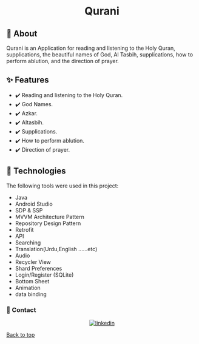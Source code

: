 <h1 align="center">Qurani</h1>
<p align="center">

## :dart: About ##

Qurani is an Application for reading and listening to the Holy Quran, supplications, the beautiful names of God, Al Tasbih, supplications, how to perform ablution, and the direction of prayer.

## :sparkles: Features ##

- :heavy_check_mark: Reading and listening to the Holy Quran.
- :heavy_check_mark: God Names.
- :heavy_check_mark: Azkar.
- :heavy_check_mark: Altasbih.
- :heavy_check_mark: Supplications.
- :heavy_check_mark: How to perform ablution.
- :heavy_check_mark: Direction of prayer.


## :rocket: Technologies ##

The following tools were used in this project:

- Java
- Android Studio
- SDP & SSP
- MVVM Architecture Pattern
- Repository Design Pattern
- Retrofit
- API
- Searching
- Translation(Urdu,English ......etc)
- Audio
- Recycler View
- Shard Preferences
- Login/Register (SQLite)
- Bottom Sheet
- Animation
- data binding




### :email: Contact ##
<p align="center">
<a href="https://www.linkedin.com/in/eslam-mohamed-8b6a1124a" target="_blank">
    <img src="https://img.shields.io/badge/Connect-Eslam-blue.svg?style=flat&logo=linkedin" alt="linkedin"/>
</a>

</p>

<a href="#top">Back to top</a>

